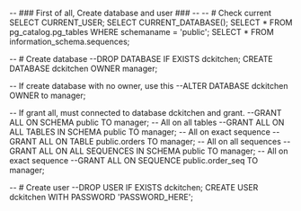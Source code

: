 -- ### First of all, Create database and user ### --
-- # Check current
SELECT CURRENT_USER;
SELECT CURRENT_DATABASE();
SELECT * FROM pg_catalog.pg_tables WHERE schemaname = 'public';
SELECT * FROM information_schema.sequences;

-- # Create database
--DROP DATABASE IF EXISTS dckitchen;
CREATE DATABASE dckitchen OWNER manager;

-- If create database with no owner, use this
--ALTER DATABASE dckitchen OWNER to manager;

-- If grant all, must connected to database dckitchen and grant.
--GRANT ALL ON SCHEMA public TO manager;
-- All on all tables
--GRANT ALL ON ALL TABLES IN SCHEMA public TO manager;
-- All on exact sequence
--GRANT ALL ON TABLE public.orders TO manager;
-- All on all sequences
--GRANT ALL ON ALL SEQUENCES IN SCHEMA public TO manager;
-- All on exact sequence
--GRANT ALL ON SEQUENCE public.order_seq TO manager;

-- # Create user
--DROP USER IF EXISTS dckitchen;
CREATE USER dckitchen WITH PASSWORD 'PASSWORD_HERE';